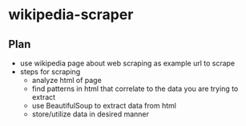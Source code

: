 # wikipedia-scraper

## Plan
- use wikipedia page about web scraping as example url to scrape 
- steps for scraping 
    - analyze html of page
    - find patterns in html that correlate to the data you are trying to extract 
    - use BeautifulSoup to extract data from html
    - store/utilize data in desired manner 
